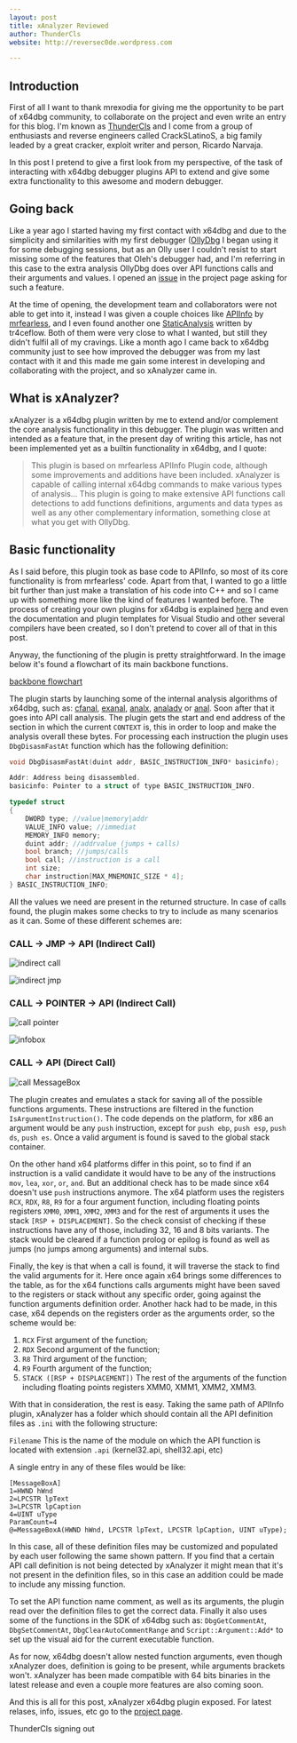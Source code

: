 ```yaml
---
layout: post
title: xAnalyzer Reviewed
author: ThunderCls
website: http://reversec0de.wordpress.com

---
```


## Introduction

First of all I want to thank mrexodia for giving me the opportunity to be part of x64dbg community, to collaborate on the project and even write an entry for this blog. I'm known as [ThunderCls](http://github.com/ThunderCls) and I come from a group of enthusiasts and reverse engineers called CrackSLatinoS, a big family leaded by a great cracker, exploit writer and person, Ricardo Narvaja.

In this post I pretend to give a first look from my perspective, of the task of interacting with x64dbg debugger plugins API to extend and give some extra functionality to this awesome and modern debugger.

## Going back

Like a year ago I started having my first contact with x64dbg and due to the simplicity and similarities with my first debugger ([OllyDbg](http://ollydbg.de) I began using it for some debugging sessions, but as an Olly user I couldn't resist to start missing some of the features that Oleh's debugger had, and I'm referring in this case to the extra analysis OllyDbg does over API functions calls and their arguments and values. I opened an [issue](https://github.com/x64dbg/x64dbg/issues/334) in the project page asking for such a feature. 

At the time of opening, the development team and collaborators were not able to get into it, instead I was given a couple choices like [APIInfo](https://github.com/mrfearless/APIInfo-Plugin-x86) by [mrfearless](https://github.com/mrfearless), and I even found another one [StaticAnalysis](https://github.com/x64dbg/StaticAnalysis) written by tr4ceflow. Both of them were very close to what I wanted, but still they didn't fulfil all of my cravings. Like a month ago I came back to x64dbg community just to see how improved the debugger was from my last contact with it and this made me gain some interest in developing and collaborating with the project, and so xAnalyzer came in.

## What is xAnalyzer?

xAnalyzer is a x64dbg plugin written by me to extend and/or complement the core analysis functionality in this debugger. The plugin was written and intended as a feature that, in the present day of writing this article, has not been implemented yet as a builtin functionality in x64dbg, and I quote: 

> This plugin is based on mrfearless APIInfo Plugin code, although some improvements and additions have been included. xAnalyzer is capable of calling internal x64dbg commands to make various types of analysis... This plugin is going to make extensive API functions call detections to add functions definitions, arguments and data types as well as any other complementary information, something close at what you get with OllyDbg.


## Basic functionality

As I said before, this plugin took as base code to APIInfo, so most of its core functionality is from mrfearless' code. Apart from that, I wanted to go a little bit further than just make a translation of his code into C++ and so I came up with something more like the kind of features I wanted before. The process of creating your own plugins for x64dbg is explained [here](http://x64dbg.com/blog/2016/07/30/x64dbg-plugin-sdk.html) and even the documentation and plugin templates for Visual Studio and other several compilers have been created, so I don't pretend to cover all of that in this post.

Anyway, the functioning of the plugin is pretty straightforward. In the image below it's found a flowchart of its main backbone functions.

[backbone flowchart](https://i.imgur.com/HZMKA43.png)

The plugin starts by launching some of the internal analysis algorithms of x64dbg, such as: [cfanal](http://x64dbg.readthedocs.io/en/latest/commands/analysis/cfanalyze.html), [exanal](http://x64dbg.readthedocs.io/en/latest/commands/analysis/exanalyse.html), [analx](http://x64dbg.readthedocs.io/en/latest/commands/analysis/analxrefs.html), [analadv](http://x64dbg.readthedocs.io/en/latest/commands/analysis/analadv.html) or [anal](http://x64dbg.readthedocs.io/en/latest/commands/analysis/analyse.html). Soon after that it goes into API call analysis. The plugin gets the start and end address of the section in which the current `CONTEXT` is, this in order to loop and make the analysis overall these bytes. For processing each instruction the plugin uses `DbgDisasmFastAt` function which has the following definition:


```c++
void DbgDisasmFastAt(duint addr, BASIC_INSTRUCTION_INFO* basicinfo);

Addr: Address being disassembled.
basicinfo: Pointer to a struct of type BASIC_INSTRUCTION_INFO.

typedef struct
{
    DWORD type; //value|memory|addr
    VALUE_INFO value; //immediat
    MEMORY_INFO memory;
    duint addr; //addrvalue (jumps + calls)
    bool branch; //jumps/calls
    bool call; //instruction is a call
    int size;
    char instruction[MAX_MNEMONIC_SIZE * 4];
} BASIC_INSTRUCTION_INFO;
```

All the values we need are present in the returned structure. In case of calls found, the plugin makes some checks to try to include as many scenarios as it can. Some of these different schemes are: 

### CALL -> JMP -> API (Indirect Call)

![indirect call](https://i.imgur.com/ubYOOdL.png)

![indirect jmp](https://i.imgur.com/o6WKXSn.png)

### CALL -> POINTER -> API (Indirect Call)

![call pointer](https://i.imgur.com/614cwqo.png)

![infobox](https://i.imgur.com/XiPFT4I.png)

### CALL -> API (Direct Call)

![call MessageBox](https://i.imgur.com/AAFrqT9.png)

The plugin creates and emulates a stack for saving all of the possible functions arguments. These instructions are filtered in the function `IsArgumentInstruction()`. The code depends on the platform, for x86 an argument would be any `push` instruction, except for `push ebp`, `push esp`, `push ds`, `push es`. Once a valid argument is found is saved to the global stack container. 

On the other hand x64 platforms differ in this point, so to find if an instruction is a valid candidate it would have to be any of the instructions `mov`, `lea`, `xor`, `or`, `and`. But an additional check has to be made since x64 doesn't use `push` instructions anymore. The x64 platform uses the registers `RCX`, `RDX`, `R8`, `R9` for a four argument function, including floating points registers `XMM0`, `XMM1`, `XMM2`, `XMM3` and for the rest of arguments it uses the stack `[RSP + DISPLACEMENT]`. So the check consist of checking if these instructions have any of those, including 32, 16 and 8 bits variants. The stack would be cleared if a function prolog or epilog is found as well as jumps (no jumps among arguments) and internal subs. 

Finally, the key is that when a call is found, it will traverse the stack to find the valid arguments for it. Here once again x64 brings some differences to the table, as for the x64 functions calls arguments might have been saved to the registers or stack without any specific order, going against the function arguments definition order. Another hack had to be made, in this case, x64 depends on the registers order as the arguments order, so the scheme would be:

1. `RCX`  First argument of the function;
2. `RDX` Second argument of the function;
3. `R8` Third argument of the function;
4. `R9` Fourth argument of the function;
5. `STACK ([RSP + DISPLACEMENT])` The rest of the arguments of the function including floating points registers XMM0, XMM1, XMM2, XMM3.

With that in consideration, the rest is easy. Taking the same path of APIInfo plugin, xAnalyzer has a folder which should contain all the API definition files as `.ini` with the following structure:

`Filename` This is the name of the module on which the API function is located with extension `.api` (kernel32.api, shell32.api, etc)

A single entry in any of these files would be like:

```
[MessageBoxA]
1=HWND hWnd
2=LPCSTR lpText
3=LPCSTR lpCaption
4=UINT uType
ParamCount=4
@=MessageBoxA(HWND hWnd, LPCSTR lpText, LPCSTR lpCaption, UINT uType);
```

In this case, all of these definition files may be customized and populated by each user following the same shown pattern. If you find that a certain API call definition is not being detected by xAnalyzer it might mean that it's not present in the definition files, so in this case an addition could be made to include any missing function.

To set the API function name comment, as well as its arguments, the plugin read over the definition files to get the correct data. Finally it also uses some of the functions in the SDK of x64dbg such as: `DbgGetCommentAt`, `DbgSetCommentAt`, `DbgClearAutoCommentRange` and `Script::Argument::Add*` to set up the visual aid for the current executable function.

As for now, x64dbg doesn't allow nested function arguments, even though xAnalyzer does, definition is going to be present, while arguments brackets won't. xAnalyzer has been made compatible with 64 bits binaries in the latest release and even a couple more features are also coming soon.

And this is all for this post, xAnalyzer x64dbg plugin exposed. For latest relases, info, issues, etc go to the [project page](https://github.com/ThunderCls/xAnalyzer).

ThunderCls signing out

